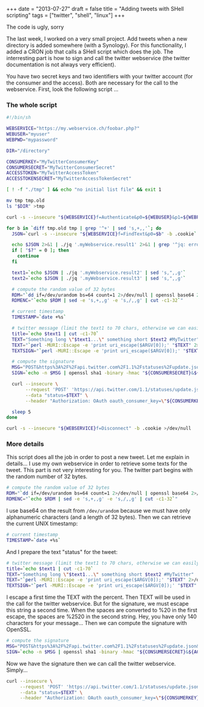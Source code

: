 +++
date = "2013-07-27"
draft = false
title = "Adding tweets with SHell scripting"
tags = ["twitter", "shell", "linux"]
+++

The code is ugly, sorry

<!--more-->

The last week, I worked on a very small project. Add tweets when a new directory
is added somewhere (with a Synology). For this functionality, I added a CRON job
that calls a SHell script which does the job. The interresting part is how to
sign and call the twitter webservice (the twitter documentation is not always
very efficient).

You have two secret keys and two identifiers with your twitter account (for the
consumer and the access). Both are necessary for the call to the webservice.
First, look the following script ...

### The whole script

```bash
#!/bin/sh

WEBSERVICE="https://my.webservice.ch/foobar.php?"
WEBUSER="myuser"
WEBPWD="mypassword"

DIR="/directory"

CONSUMERKEY="MyTwitterConsumerKey"
CONSUMERSECRET="MyTwitterConsumerSecret"
ACCESSTOKEN="MyTwitterAccessToken"
ACCESSTOKENSECRET="MyTwitterAccessTokenSecret"

[ ! -f "./tmp" ] && echo "no initial list file" && exit 1

mv tmp tmp.old
ls "$DIR" >tmp

curl -s --insecure "${WEBSERVICE}f=Authenticate&p0=${WEBUSER}&p1=${WEBPWD}" -c .cookie >/dev/null

for b in `diff tmp.old tmp | grep '^+' | sed 's,+,,'`; do
  JSON=`curl -s --insecure "${WEBSERVICE}f=FindText&p0=$b" -b .cookie`

  echo $JSON 2>&1 | ./jq '.myWebservice.result1' 2>&1 | grep '^jq: error:' >/dev/null
  if [ "$?" = 0 ]; then
    continue
  fi

  text1=`echo $JSON | ./jq '.myWebservice.result2' | sed 's,",,g'`
  text2=`echo $JSON | ./jq '.myWebservice.result3' | sed 's,",,g'`

  # compute the random value of 32 bytes
  RDM="`dd if=/dev/urandom bs=64 count=1 2>/dev/null | openssl base64 2>/dev/null`"
  RDMENC="`echo $RDM | sed -e 's,+,,g' -e 's,/,,g' | cut -c1-32`"

  # current timestamp
  TIMESTAMP=`date +%s`

  # twitter message (limit the text1 to 70 chars, otherwise we can easily exceed 140 chars)
  title=`echo $text1 | cut -c1-70`
  TEXT="Something long \"$text1...\" something short $text2 #MyTwitter"
  TEXT="`perl -MURI::Escape -e 'print uri_escape($ARGV[0]);' "$TEXT" 2>/dev/null`"
  TEXTSIGN="`perl -MURI::Escape -e 'print uri_escape($ARGV[0]);' "$TEXT" 2>/dev/null`"

  # compute the signature
  MSG="POST&https%3A%2F%2Fapi.twitter.com%2F1.1%2Fstatuses%2Fupdate.json&oauth_consumer_key%3D${CONSUMERKEY}%26oauth_nonce%3D${RDMENC}%26oauth_signature_method%3DHMAC-SHA1%26oauth_timestamp%3D${TIMESTAMP}%26oauth_token%3D${ACCESSTOKEN}%26oauth_version%3D1.0%26status%3D${TEXTSIGN}"
  SIGN=`echo -n $MSG | openssl sha1 -binary -hmac "${CONSUMERSECRET}&${ACCESSTOKENSECRET}" 2>/dev/null | openssl base64 2>/dev/null | sed -e s'/+/%2B/' -e s'/\//%2F/' -e s'/=/%3D/'`

  curl --insecure \
       --request 'POST' 'https://api.twitter.com/1.1/statuses/update.json' \
       --data "status=$TEXT" \
       --header "Authorization: OAuth oauth_consumer_key=\"${CONSUMERKEY}\", oauth_nonce=\"${RDMENC}\", oauth_signature=\"$SIGN\", oauth_signature_method=\"HMAC-SHA1\", oauth_timestamp=\"$TIMESTAMP\", oauth_token=\"${ACCESSTOKEN}\", oauth_version=\"1.0\""

  sleep 5
done

curl -s --insecure "${WEBSERVICE}f=Disconnect" -b .cookie >/dev/null
```

### More details

This script does all the job in order to post a new tweet. Let me explain in
details... I use my own webservice in order to retrieve some texts for the
tweet. This part is not very interesting for you. The twitter part begins with
the random number of 32 bytes.

```bash
# compute the random value of 32 bytes
RDM="`dd if=/dev/urandom bs=64 count=1 2>/dev/null | openssl base64 2>/dev/null`"
RDMENC="`echo $RDM | sed -e 's,+,,g' -e 's,/,,g' | cut -c1-32`"
```

I use base64 on the result from `/dev/urandom` because we must have only
alphanumeric characters (and a length of 32 bytes). Then we can retrieve the
current UNIX timestamp:

```bash
# current timestamp
TIMESTAMP=`date +%s`
```

And I prepare the text "status" for the tweet:

```bash
# twitter message (limit the text1 to 70 chars, otherwise we can easily exceed 140 chars)
title=`echo $text1 | cut -c1-70`
TEXT="Something long \"$text1...\" something short $text2 #MyTwitter"
TEXT="`perl -MURI::Escape -e 'print uri_escape($ARGV[0]);' "$TEXT" 2>/dev/null`"
TEXTSIGN="`perl -MURI::Escape -e 'print uri_escape($ARGV[0]);' "$TEXT" 2>/dev/null`"
```

I escape a first time the TEXT with the percent. Then TEXT will be used in the
call for the twitter webservice. But for the signature, we must escape this
string a second time. When the spaces are converted to %20 in the first escape,
the spaces are %2520 in the second string. Hey, you have only 140 characters for
your message... Then we can compute the signature with OpenSSL.

```bash
# compute the signature
MSG="POST&https%3A%2F%2Fapi.twitter.com%2F1.1%2Fstatuses%2Fupdate.json&oauth_consumer_key%3D${CONSUMERKEY}%26oauth_nonce%3D${RDMENC}%26oauth_signature_method%3DHMAC-SHA1%26oauth_timestamp%3D${TIMESTAMP}%26oauth_token%3D${ACCESSTOKEN}%26oauth_version%3D1.0%26status%3D${TEXTSIGN}"
SIGN=`echo -n $MSG | openssl sha1 -binary -hmac "${CONSUMERSECRET}&${ACCESSTOKENSECRET}" 2>/dev/null | openssl base64 2>/dev/null | sed -e s'/+/%2B/' -e s'/\//%2F/' -e s'/=/%3D/'`
```

Now we have the signature then we can call the twitter webservice. Simply...

```bash
curl --insecure \
     --request 'POST' 'https://api.twitter.com/1.1/statuses/update.json' \
     --data "status=$TEXT" \
     --header "Authorization: OAuth oauth_consumer_key=\"${CONSUMERKEY}\", oauth_nonce=\"${RDMENC}\", oauth_signature=\"$SIGN\", oauth_signature_method=\"HMAC-SHA1\", oauth_timestamp=\"$TIMESTAMP\", oauth_token=\"${ACCESSTOKEN}\", oauth_version=\"1.0\""
```
